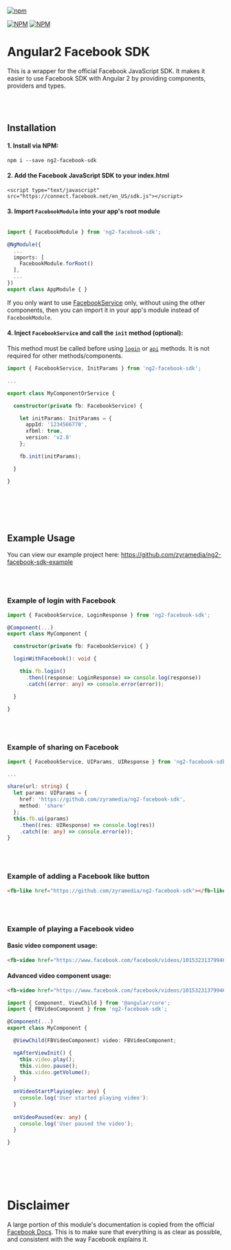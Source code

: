 [![npm](https://img.shields.io/npm/l/express.svg)](https://www.npmjs.com/package/ng2-facebook-sdk)

[![NPM](https://nodei.co/npm/ng2-facebook-sdk.png?stars&downloads)](https://nodei.co/npm/ng2-facebook-sdk/)
[![NPM](https://nodei.co/npm-dl/ng2-facebook-sdk.png?months=6&height=2)](https://nodei.co/npm/ng2-facebook-sdk/)


# Angular2 Facebook SDK
This is a wrapper for the official Facebook JavaScript SDK. It makes it easier to use Facebook SDK with Angular 2 by providing components, providers and types.

<br><br>

## Installation

#### 1. Install via NPM:

```
npm i --save ng2-facebook-sdk
```

#### 2. Add the Facebook JavaScript SDK to your index.html
```
<script type="text/javascript" src="https://connect.facebook.net/en_US/sdk.js"></script>
```

#### 3. Import `FacebookModule` into your app's root module
```typescript

import { FacebookModule } from 'ng2-facebook-sdk';

@NgModule({
  ...
  imports: [
    FacebookModule.forRoot()
  ],
  ...
})
export class AppModule { }

```

If you only want to use [FacebookService](https://zyramedia.github.io/ng2-facebook-sdk/FacebookService) only, without using the other components, then you can import it in your app's module instead of `FacebookModule`.

#### 4. Inject `FacebookService` and call the `init` method (optional):
This method must be called before using [`login`](http://zyramedia.github.io/ng2-facebook-sdk/FacebookService/#login) or [`api`](http://zyramedia.github.io/ng2-facebook-sdk/FacebookService/#api) methods. It is not required for other methods/components.

```typescript
import { FacebookService, InitParams } from 'ng2-facebook-sdk';

...

export class MyComponentOrService {

  constructor(private fb: FacebookService) {

    let initParams: InitParams = {
      appId: '1234566778',
      xfbml: true,
      version: 'v2.8'
    };

    fb.init(initParams);

  }

}
```

<br><br><br><br>

## Example Usage

You can view our example project here: https://github.com/zyramedia/ng2-facebook-sdk-example

<br><br>

### Example of login with Facebook

```typescript
import { FacebookService, LoginResponse } from 'ng2-facebook-sdk';

@Component(...)
export class MyComponent {

  constructor(private fb: FacebookService) { }

  loginWithFacebook(): void {

    this.fb.login()
      .then((response: LoginResponse) => console.log(response))
      .catch((error: any) => console.error(error));

  }

}
```

<br><br>

### Example of sharing on Facebook
```typescript
import { FacebookService, UIParams, UIResponse } from 'ng2-facebook-sdk';

...

share(url: string) {
  let params: UIParams = {
    href: 'https://github.com/zyramedia/ng2-facebook-sdk',
    method: 'share'
  };
  this.fb.ui(params)
    .then((res: UIResponse) => console.log(res))
    .catch((e: any) => console.error(e));
}
```

<br><br>

### Example of adding a Facebook like button
```html
<fb-like href="https://github.com/zyramedia/ng2-facebook-sdk"></fb-like>
```

<br><br>

### Example of playing a Facebook video

#### Basic video component usage:
```html
<fb-video href="https://www.facebook.com/facebook/videos/10153231379946729/"></fb-video>
```

#### Advanced video component usage:
```html
<fb-video href="https://www.facebook.com/facebook/videos/10153231379946729/" (startPlaying)="onVideoStartPlaying($event)" (paused)="onVideoPaused($event)"></fb-video>
```
```typescript
import { Component, ViewChild } from '@angular/core';
import { FBVideoComponent } from 'ng2-facebook-sdk';

@Component(...)
export class MyComponent {

  @ViewChild(FBVideoComponent) video: FBVideoComponent;

  ngAfterViewInit() {
    this.video.play();
    this.video.pause();
    this.video.getVolume();
  }
  
  onVideoStartPlaying(ev: any) {
    console.log('User started playing video'):
  }
  
  onVideoPaused(ev: any) {
    console.log('User paused the video');
  }

}
```

<br><br><br><br>

# Disclaimer
A large portion of this module's documentation is copied from the official [Facebook Docs](https://developers.facebook.com/docs/). This is to make sure that everything is as clear as possible, and consistent with the way Facebook explains it.
